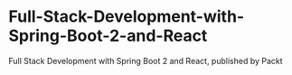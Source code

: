 # Full-Stack-Development-with-Spring-Boot-2-and-React

Full Stack Development with Spring Boot 2 and React, published by Packt
